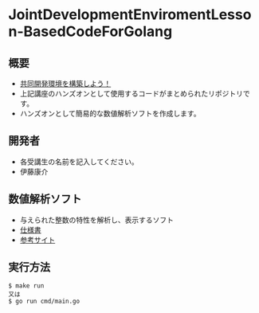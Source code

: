 # JointDevelopmentEnviromentLesson-BasedCodeForGolang
## 概要
- [共同開発環境を構築しよう！](https://github.com/sotarokashiuchi/JointDevelopmentEnviromentLesson)
- 上記講座のハンズオンとして使用するコードがまとめられたリポジトリです。
- ハンズオンとして簡易的な数値解析ソフトを作成します。

## 開発者
- 各受講生の名前を記入してください。
- 伊藤康介
## 数値解析ソフト
- 与えられた整数の特性を解析し、表示するソフト
- [仕様書](./docs/analyze.pdf)
- [参考サイト](https://blog-knowledgequiz.com/number/)

## 実行方法
```shell
$ make run
又は
$ go run cmd/main.go
```

